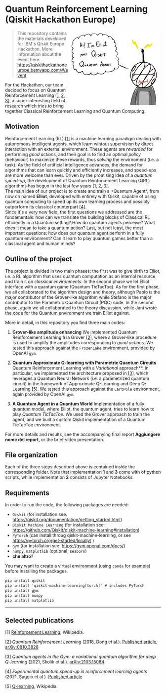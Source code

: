 # Quantum Reinforcement Learning (Qiskit Hackathon Europe)

<img src="./elliot.png" alt="Elliot" width="300px" align="right">

> This repository contains the materials developed for IBM's Qiskit Europe Hackathon. More information about the event here: https://qiskithackathoneurope.bemyapp.com/#/event

For the Hackathon, our team decided to focus on Quantum Reinforcement Learning [[1](#1), [2](#2), [3](#3)], a super interesting field of research which tries to bring together Classical Reinforcement Learning and Quantum Computing.  

## Motivation  
Reinforcement Learning (RL) [[1]](#1) is a machine learning paradigm dealing with autonomous intelligent agents, which learn wihtout supervision by direct interaction with an external environment. These agents are *rewarded* for performing *good actions*, and their goal is to find an optimal *policy* (behaviour) to maximize these rewards, thus *solving* the envirnoment (i.e. a task). As the field of artificial intelligence advances, the demand for algorithms that can learn quickly and efficiently increases, and speed-ups are more welcome than ever. Driven by the promising idea of a *quantum speed-up*, the development of Quantum Reinforcement Learning (QRL) algorithms has begun in the last few years [[1](#1), [2](#2), [3](#3)].  
The main idea of our project is to create and train a +Quantum Agent*, from now on named **Elliot**, developed with entirely with Qiskit, capable of using quantum computing to speed up its own learning process and possibly outperform its classical counterpart [[4]](#4).  
Since it's a very new field, the first questions we addressed are the fundamentals: how can we translate the building blocks of Classical RL efficiently in a Quantum setting? How do quantum agents perceive? What does it mean to take a quantum action? Last, but not least, the most important questions: how does our quantum agent perform in a fully quantum environment? Can it learn to play quantum games better than a classical agent and human minds? 

## Outline of the project

The project is divided in two main phases: the first was to give birth to Elliot, i.e. a RL algorithm that uses quantum computation as an internal resource, and train it on *classical environments*. In the second phase we let Elliot interface with a quantum game (Quantum TicTacToe). As for the first phase, we all collaborated to the algorithm design and theory, although Paolo is the major contributor of the Grover-like algorithm while Stefano is the major contributor to the Parametric Quantum Circuit (PQC) code. In the second phase, again we all collaborated to the theory discussion, while Jani wrote the code for the Quantum environment we train Elliot against.  

More in detail, in this repository you find three main codes:

1. **Grover-like amplitude enhancing** 
We implemented Quantum Reinforcement Learning à la Grover [[2]](#2), where a Grover-like procedure is used to amplify the amplitudes corresponding to *good actions*. We tested this approach against the `FrozenLake` environment, provided by OpenAI `gym`. 

2. **Quantum Approximate Q-learning with Parametric Quantum Circuits**
Quantum Reinforcement Learning with a *Variational* approach**. In particular, we implemented the architecture proposed in [[3]](#3), which leverages a Quantum Neural Network (i.e. a parametrized quantum circuit) in the framework of Approximate Q-Learning and Deep Q-Learning [[5]](#5). We tested this approach against the `CartPole` environment, again provided by OpenAI `gym`.

3. **A Quantum Agent in a Quantum World**
Implementation of a fully quantum model, where Elliot, the quantum agent, tries to learn how to play *Quantum TicTacToe*. We used the Grover approach to train the agent, and we built a custom Qiskit implementation of a Quantum TicTacToe environment.

For more details and results, see the accompanying final report **Aggiungere nome del report**, or the brief video presentation.

## File organization

Each of the three steps described above is contained inside the corresponding folder. Note that implementation **1** and **3** come with of python scripts, while implementation **2** consists of Jupyter Notebooks.

## Requirements 

In order to run the code, the following packages are needed: 

* `Qiskit` (for installation see: https://qiskit.org/documentation/getting_started.html)
* `Qiskit Machine Learning` (for installation see: https://github.com/Qiskit/qiskit-machine-learning#installation)
* `PyTorch` (can install throug qiskit-machine-learning, or see https://pytorch.org/get-started/locally/ )
* `gym` (for installation see: https://gym.openai.com/docs/)
* `numpy`, `matplotlib` (optional, `seaborn`)
* **che altro**?

You may want to create a virtual environment (using `conda` for example) before installing the packages.

```
pip install qiskit
pip install 'qiskit-machine-learning[torch]' # includes PyTorch
pip install gym
pip install numpy
pip install matplotlib
```

---

## Selected publications

<a id="1">[1]</a> [Reinforcement Learning](https://en.wikipedia.org/wiki/Reinforcement_learning), Wikipedia. 

<a id="2">[2]</a> _Quantum Reinforcement Learning_ (2018, Dong et al.). [Published article](https://ieeexplore.ieee.org/document/4579244/),  [arXiv:0810.3828](https://arxiv.org/abs/0810.3828)

<a id="3">[3]</a>  _Quantum agents in the Gym: a variational quantum algorithm for deep Q-learning_ (2021, Skolik et al.). [arXiv:2103.15084](https://arxiv.org/abs/2103.15084)

<a id="4">[4]</a> _Experimental quantum speed-up in reinforcement learning agents_ (2021, Saggio et al.). [Published article](https://www.nature.com/articles/s41586-021-03242-7)

<a id="5">[5]</a> [Q-learning](https://en.wikipedia.org/wiki/Q-learning), Wikipedia.
